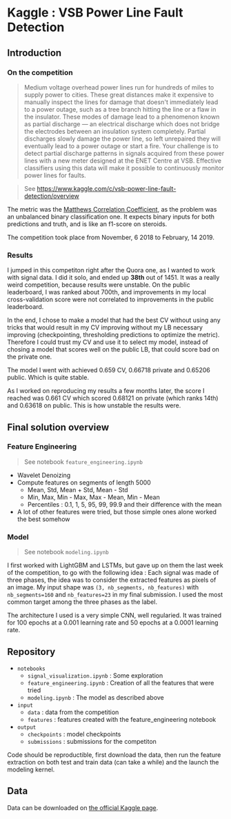 # Kaggle : VSB Power Line Fault Detection

## Introduction

### On the competition 

> Medium voltage overhead power lines run for hundreds of miles to supply power to cities. 
These great distances make it expensive to manually inspect the lines for damage that doesn't immediately lead to a power outage, such as a tree branch hitting the line or a flaw in the insulator. 
These modes of damage lead to a phenomenon known as partial discharge — an electrical discharge which does not bridge the electrodes between an insulation system completely. 
Partial discharges slowly damage the power line, so left unrepaired they will eventually lead to a power outage or start a fire.
Your challenge is to detect partial discharge patterns in signals acquired from these power lines with a new meter designed at the ENET Centre at VSB. 
Effective classifiers using this data will make it possible to continuously monitor power lines for faults.

> See https://www.kaggle.com/c/vsb-power-line-fault-detection/overview

The metric was the [Matthews Correlation Coefficient](https://en.wikipedia.org/wiki/Matthews_correlation_coefficient), as the problem was an unbalanced binary classification one. 
It expects binary inputs for both predictions and truth, and is like an f1-score on steroids.

The competition took place from  November, 6 2018 to February, 14 2019.

### Results

I jumped in this competiton right after the Quora one, as I wanted to work with signal data. 
I did it solo, and ended up **38th** out of 1451.
It was a really weird competition, because results were unstable.
On the public leaderboard, I was ranked about 700th, and improvements in my local cross-validation score were not correlated to improvements in the public leaderboard.

In the end, I chose to make a model that had the best CV without using any tricks that would result in my CV improving without my LB necessary improving (checkpointing, thresholding predictions to optimize the metric). Therefore I could trust my CV and use it to select my model, instead of chosing a model that scores well on the public LB, that could score bad on the private one.

The model I went with achieved 0.659 CV, 0.66718 private and 0.65206 public. Which is quite stable.

As I worked on reproducing my results a few months later, the score I reached was 0.661 CV which scored 0.68121 on private (which ranks 14th) and 0.63618 on public. This is how unstable the results were.

## Final solution overview

### Feature Engineering

> See notebook `feature_engineering.ipynb`
- Wavelet Denoizing
- Compute features on segments of length 5000 
  - Mean, Std, Mean + Std, Mean - Std
  - Min, Max, Min - Max, Max - Mean, Min - Mean
  - Percentiles : 0.1, 1, 5, 95, 99, 99.9 and their difference with the mean
- A lot of other features were tried, but those simple ones alone worked the best somehow

### Model

> See notebook `modeling.ipynb`

I first worked with LightGBM and LSTMs, but gave up on them the last week of the competition, to go with the following idea :
Each signal was made of three phases, the idea was to consider the extracted features as pixels of an image. 
My input shape was `(3, nb_segments, nb_features)` with `nb_segments=160` and `nb_features=23` in my final submission. 
I used the most common target among the three phases as the label.

The architecture I used is a very simple CNN, well regularied. 
It was trained for 100 epochs at a 0.001 learning rate and 50 epochs at a 0.0001 learning rate.

## Repository 

- `notebooks`
  - `signal_visualization.ipynb` : Some exploration
  - `feature_engineering.ipynb` : Creation of all the features that were tried
  - `modeling.ipynb` : The model as described above 
- `input`
  - `data` : data from the competition
  - `features` : features created with the feature_engineering notebook
- `output`
  - `checkpoints` : model checkpoints
  - `submissions` : submissions for the competiton

Code should be reproductible, first download the data, then run the feature extraction on both test and train data (can take a while) and the launch the modeling kernel.

## Data

Data can be downloaded on [the official Kaggle page](https://www.kaggle.com/c/vsb-power-line-fault-detection/data).
